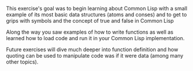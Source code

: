 This exercise's goal was to begin learning about Common Lisp with a small
example of its most basic data structures (atoms and conses) and to get to grips
with symbols and the concept of true and false in Common Lisp

Along the way you saw examples of how to write functions as well as learned how
to load code and run it in your Common Lisp implementation.

Future exercises will dive much deeper into function definition and how quoting
can be used to manipulate code was if it were data (among many other topics).
